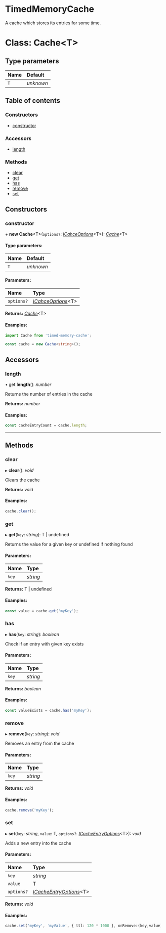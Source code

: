 # TimedMemoryCache

A cache which stores its entries for some time.

# Class: Cache<T\>

## Type parameters

| Name | Default   |
| :--- | :-------- |
| `T`  | _unknown_ |

## Table of contents

### Constructors

- [constructor](README.md#constructor)

### Accessors

- [length](README.md#length)

### Methods

- [clear](README.md#clear)
- [get](README.md#get)
- [has](README.md#has)
- [remove](README.md#remove)
- [set](README.md#set)

## Constructors

### constructor

\+ **new Cache**<T\>(`options?`: [_ICahceOptions_](./docs/interfaces/icahceoptions.md)<T\>): [_Cache_](README.md)<T\>

#### Type parameters:

| Name | Default   |
| :--- | :-------- |
| `T`  | _unknown_ |

#### Parameters:

| Name       | Type                                                      |
| :--------- | :-------------------------------------------------------- |
| `options?` | [_ICahceOptions_](./docs/interfaces/icahceoptions.md)<T\> |

**Returns:** [_Cache_](README.md)<T\>

#### Examples:

```typescript
import Cache from 'timed-memory-cache';

const cache = new Cache<string>();
```

## Accessors

### length

• get **length**(): _number_

Returns the number of entries in the cache

**Returns:** _number_

#### Examples:

```typescript
const cacheEntryCount = cache.length;
```

---

## Methods

### clear

▸ **clear**(): _void_

Clears the cache

**Returns:** _void_

#### Examples:

```typescript
cache.clear();
```

### get

▸ **get**(`key`: _string_): T | undefined

Returns the value for a given key
or undefined if nothing found

#### Parameters:

| Name  | Type     |
| :---- | :------- |
| `key` | _string_ |

**Returns:** T | undefined

#### Examples:

```typescript
const value = cache.get('myKey');
```

### has

▸ **has**(`key`: _string_): _boolean_

Check if an entry with given key exists

#### Parameters:

| Name  | Type     |
| :---- | :------- |
| `key` | _string_ |

**Returns:** _boolean_

#### Examples:

```typescript
const valueExists = cache.has('myKey');
```

### remove

▸ **remove**(`key`: _string_): _void_

Removes an entry from the cache

#### Parameters:

| Name  | Type     |
| :---- | :------- |
| `key` | _string_ |

**Returns:** _void_

#### Examples:

```typescript
cache.remove('myKey');
```

### set

▸ **set**(`key`: _string_, `value`: T, `options?`: [_ICacheEntryOptions_](./docs/interfaces/icacheentryoptions.md)<T\>): _void_

Adds a new entry into the cache

#### Parameters:

| Name       | Type                                                                |
| :--------- | :------------------------------------------------------------------ |
| `key`      | _string_                                                            |
| `value`    | T                                                                   |
| `options?` | [_ICacheEntryOptions_](./docs/interfaces/icacheentryoptions.md)<T\> |

**Returns:** _void_

#### Examples:

```typescript
cache.set('myKey', 'myValue', { ttl: 120 * 1000 }, onRemove:(key,value) => { console.log("entry was removed after 120 seconds")});
```
